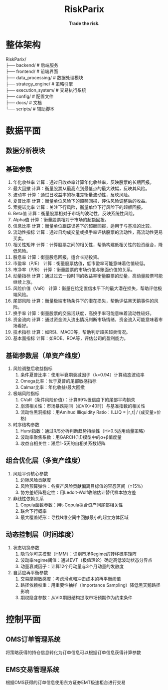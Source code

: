 <div align="center">

# RiskParix

#### Trade the risk.

</div>

# 整体架构
RiskParix/ <br>
├── backend/                 # 后端服务 <br>
├── frontend/                # 前端界面 <br>
├── data_processing/         # 数据处理模块 <br>
├── strategy_engine/         # 策略引擎 <br>
├── execution_system/        # 交易执行系统 <br>
├── config/                  # 配置文件 <br>
├── docs/                    # 文档 <br>
└── scripts/                 # 辅助脚本 <br>

# 数据平面
## 数据分析模块
## 基础参数
1. 年化收益率
计算：通过日收益率计算年化收益率，反映股票的长期回报。
2. 最大回撤
计算：衡量股票从最高点到最低点的最大跌幅，反映其风险。
3. 波动率
计算：通过日收益率的标准差衡量波动性，反映风险。
4. 夏普比率
计算：衡量单位风险下的超额回报，评估风险调整后的收益。
5. 索提诺比率
计算：关注下行风险，衡量单位下行风险下的超额回报。
6. Beta值
计算：衡量股票相对于市场的波动性，反映系统性风险。
7. Alpha值
计算：衡量股票相对于市场的超额回报。
8. 信息比率
计算：衡量单位跟踪误差下的超额回报，适用于与基准的比较。
9. 流动性指标
计算：通过日均成交量或换手率评估股票的流动性，高流动性更易买卖。
10. 相关性矩阵
计算：计算股票之间的相关性，帮助构建低相关性的投资组合，降低风险。
11. 股息率
计算：衡量股息回报，适合长期投资。
12. 市盈率（P/E）
计算：衡量股票估值，低市盈率可能意味着估值较低。
13. 市净率（P/B）
计算：衡量股票的市场价值与账面价值的关系。
14. 动量指标
计算：通过过去一段时间的收益率衡量股票的动量，高动量股票可能继续上涨。
15. 风险价值（VaR）
计算：衡量在给定置信水平下的最大潜在损失，帮助评估极端风险。
16. 尾部风险
计算：衡量极端市场条件下的潜在损失，帮助评估黑天鹅事件的风险。
17. 换手率
计算：衡量股票的交易活跃度，高换手率可能意味着流动性较好。
18. 资金流向
计算：通过资金流入流出情况判断市场情绪，资金流入可能意味着市场看好。
19. 技术指标
计算：如RSI、MACD等，帮助判断超买超卖情况。
20. 基本面指标
计算：如ROE、ROA等，评估公司的盈利能力。

## 基础参数层（单资产维度）
1. 风险调整后收益指标
   1. 条件夏普比率：使用半衰期衰减因子（λ=0.94）计算动态波动率
   2. Omega比率：优于夏普的尾部敏感指标
   3. Calmar比率：年化收益/最大回撤
2. 极端风险指标
   1. CVaR（条件风险价值）：计算99%置信度下的尾部平均损失
   2. 崩溃相关性：市场暴跌期间（如VIX>40时）与基准指数的相关性
   3. 流动性黑洞指标：用Amihud Illiquidity Ratio：ILLIQ = |r_t| / (成交量×价格)
3. 时序结构参数
   1. Hurst指数：通过R/S分析判断趋势持续性（H>0.5适用动量策略）
   2. 波动率聚焦系数：用GARCH(1,1)模型中的α+β值度量
   3. 收益自相关性：滞后1-5天的自相关系数矩阵

## 组合优化层（多资产维度）
1. 风险平价核心参数
   1. 边际风险贡献度
   2. 风险预算弹性：各资产风险贡献偏离目标值的容忍区间（±15%）
   3. 协方差矩阵稳定性：用Ledoit-Wolf收缩估计替代样本协方差
2. 非线性依赖关系
   1. Copula函数参数：用t-Copula拟合资产间尾部相关性
   2. 联合下行概率
   3. 最大覆盖矩形：寻找N维空间中回撤最小的超立方体区域

## 动态控制层（时间维度）
1. 状态切换参数
   1. 隐马尔可夫模型（HMM）：识别市场Regime的转移概率矩阵
   2. 波动率regime阈值：通过EVT（极值理论）确定高低波动状态分界点
   3. 动量衰减因子：计算12个月动量与3个月动量的发散度
2. 自适应再平衡参数
   1. 交易摩擦敏感度：考虑滑点和冲击成本的再平衡阈值
   2. 路径依赖权重：用重要性抽样（Importance Sampling）降低黑天鹅路径影响
   3. 期权隐含参数：从VIX期限结构提取市场预期作为约束条件

# 控制平面
## OMS订单管理系统
将策略获得的持仓信息转化为订单信息可以根据订单信息获得计算参数
## EMS交易管理系统
根据OMS获得的订单信息使用东方证券EMT极速柜台进行交易

